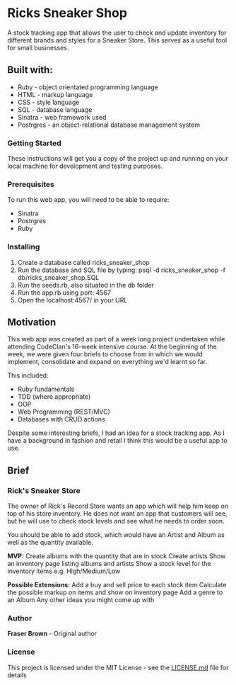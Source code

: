# Ricks Sneaker Shop

A stock tracking app that allows the user to check and update inventory for different brands and styles for a Sneaker Store. This serves as a useful tool for small businesses.

## Built with:

- Ruby - object orientated programming language
- HTML - markup language
- CSS - style language
- SQL - database language
- Sinatra - web framework used
- Postrgres - an object-relational database management system

### Getting Started

These instructions will get you a copy of the project up and running on your local machine for development and testing purposes.

### Prerequisites

To run this web app, you will need to be able to require:

- Sinatra
- Postrgres
- Ruby

### Installing

1. Create a database called ricks_sneaker_shop
2. Run the database and SQL file by typing: psql -d ricks_sneaker_shop -f db/ricks_sneaker_shop.SQL
3. Run the seeds.rb, also situated in the db folder
4. Run the app.rb using port: 4567
5. Open the localhost:4567/ in your URL


## Motivation

This web app was created as part of a week long project undertaken while attending CodeClan's 16-week intensive course. At the beginning of the week, we were given four briefs to choose from in which we would implement, consolidate and expand on everything we'd learnt so far.

This included:

- Ruby fundamentals
- TDD (where appropriate)
- OOP
- Web Programming (REST/MVC)
- Databases with CRUD actions

Despite some interesting briefs, I had an idea for a stock tracking app. As I have a background in fashion and retail I think this would be a useful app to use.

## Brief

### Rick's Sneaker Store
The owner of Rick's Record Store wants an app which will help him keep on top of his store inventory. He does not want an app that customers will see, but he will use to check stock levels and see what he needs to order soon.

You should be able to add stock, which would have an Artist and Album as well as the quantity available.

**MVP:**
Create albums with the quantity that are in stock
Create artists
Show an inventory page listing albums and artists
Show a stock level for the inventory items e.g. High/Medium/Low

**Possible Extensions:**
Add a buy and sell price to each stock item
Calculate the possible markup on items and show on inventory page
Add a genre to an Album
Any other ideas you might come up with


### Author
**Fraser Brown** - Original author


### License

This project is licensed under the MIT License - see the [LICENSE.md](LICENSE.md) file for details
